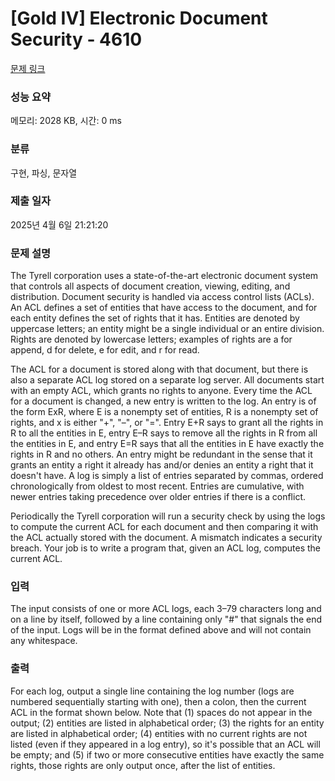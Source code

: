 # [Gold IV] Electronic Document Security - 4610 

[문제 링크](https://www.acmicpc.net/problem/4610) 

### 성능 요약

메모리: 2028 KB, 시간: 0 ms

### 분류

구현, 파싱, 문자열

### 제출 일자

2025년 4월 6일 21:21:20

### 문제 설명

<p>The Tyrell corporation uses a state-of-the-art electronic document system that controls all aspects of document creation, viewing, editing, and distribution. Document security is handled via access control lists (ACLs). An ACL defines a set of entities that have access to the document, and for each entity defines the set of rights that it has. Entities are denoted by uppercase letters; an entity might be a single individual or an entire division. Rights are denoted by lowercase letters; examples of rights are a for append, d for delete, e for edit, and r for read.</p>

<p>The ACL for a document is stored along with that document, but there is also a separate ACL log stored on a separate log server. All documents start with an empty ACL, which grants no rights to anyone. Every time the ACL for a document is changed, a new entry is written to the log. An entry is of the form ExR, where E is a nonempty set of entities, R is a nonempty set of rights, and x is either "+", "–", or "=". Entry E+R says to grant all the rights in R to all the entities in E, entry E–R says to remove all the rights in R from all the entities in E, and entry E=R says that all the entities in E have exactly the rights in R and no others. An entry might be redundant in the sense that it grants an entity a right it already has and/or denies an entity a right that it doesn't have. A log is simply a list of entries separated by commas, ordered chronologically from oldest to most recent. Entries are cumulative, with newer entries taking precedence over older entries if there is a conflict.</p>

<p>Periodically the Tyrell corporation will run a security check by using the logs to compute the current ACL for each document and then comparing it with the ACL actually stored with the document. A mismatch indicates a security breach. Your job is to write a program that, given an ACL log, computes the current ACL.</p>

### 입력 

 <p>The input consists of one or more ACL logs, each 3–79 characters long and on a line by itself, followed by a line containing only "#" that signals the end of the input. Logs will be in the format defined above and will not contain any whitespace.</p>

### 출력 

 <p>For each log, output a single line containing the log number (logs are numbered sequentially starting with one), then a colon, then the current ACL in the format shown below. Note that (1) spaces do not appear in the output; (2) entities are listed in alphabetical order; (3) the rights for an entity are listed in alphabetical order; (4) entities with no current rights are not listed (even if they appeared in a log entry), so it's possible that an ACL will be empty; and (5) if two or more consecutive entities have exactly the same rights, those rights are only output once, after the list of entities.</p>

